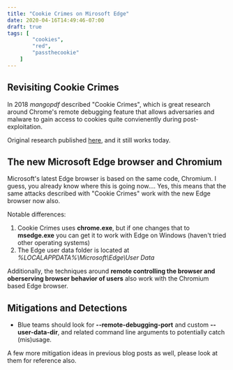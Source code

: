 ```yaml
---
title: "Cookie Crimes on Mirosoft Edge"
date: 2020-04-16T14:49:46-07:00
draft: true
tags: [
        "cookies",
        "red",
        "passthecookie"
    ]
---
```


## Revisiting Cookie Crimes
In 2018 *mangopdf* described "Cookie Crimes", which is great research around Chrome's remote debugging feature that allows adversaries and malware to gain access to cookies quite convienently during post-exploitation.

Original research published <a href="https://mango.pdf.zone/stealing-chrome-cookies-without-a-password">here</a>, and it still works today.

## The new Microsoft Edge browser and Chromium

Microsoft's latest Edge browser is based on the same code, Chromium. I guess, you already know where this is going now.... Yes, this means that the same attacks described with "Cookie Crimes" work with the new Edge browser now also.

Notable differences:

1. Cookie Crimes uses **chrome.exe**, but if one changes that to **msedge.exe** you can get it to work with Edge on Windows (haven't tried other operating systems)
2. The Edge user data folder is located at *%LOCALAPPDATA%\Microsoft\Edge\User Data* 

Additionally, the techniques around **remote controlling the browser and oberserving browser behavior of users** also work with the Chromium based Edge browser.

## Mitigations and Detections
* Blue teams should look  for **--remote-debugging-port** and custom **--user-data-dir**, and related command line arguments to potentially catch (mis)usage.

A few more mitigation ideas in previous blog posts as well, please look at them for reference also.